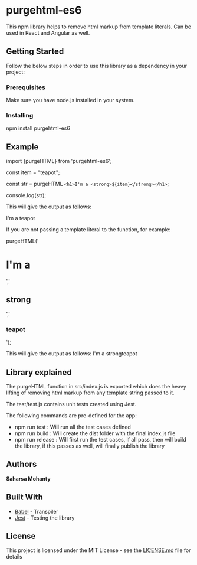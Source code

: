 # purgehtml-es6

This npm library helps to remove html markup from template literals. Can be used in React and Angular as well.

## Getting Started

Follow the below steps in order to use this library as a dependency in your project:

### Prerequisites

Make sure you have node.js installed in your system.

### Installing

npm install purgehtml-es6

## Example

import {purgeHTML} from 'purgehtml-es6';

const item = "teapot";

const str = purgeHTML `<h1>I'm a <strong>${item}</strong></h1>`;

console.log(str);



This will give the output as follows:

I'm a teapot



If you are not passing a template literal to the function, for example:

purgeHTML('<h1>I'm a </h1>','<h2>strong</h2>','<h3>teapot</h3>');

This will give the output as follows:
I'm a strongteapot

## Library explained

The purgeHTML function in src/index.js is exported which does the heavy lifting of removing html markup from any template string passed to it.

The test/test.js contains unit tests created using Jest.

The following commands are pre-defined for the app:
* npm run test : Will run all the test cases defined
* npm run build : Will create the dist folder with the final index.js file
* npm run release : Will first run the test cases, if all pass, then will build the library, if this passes as well, will finally publish the library

## Authors

**Saharsa Mohanty**

## Built With

* [Babel](https://babeljs.io/) - Transpiler
* [Jest](https://jestjs.io/) - Testing the library

## License

This project is licensed under the MIT License - see the [LICENSE.md](LICENSE.md) file for details
